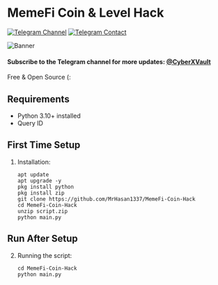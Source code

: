 # MemeFi Coin & Level Hack

[![Telegram Channel](https://img.shields.io/badge/Telegram-%40My_Channel-orange)](https://t.me/CyberXVault)
[![Telegram Contact](https://img.shields.io/badge/Telegram-%40Me-orange)](https://t.me/Its_Me_Hasan)

![Banner](https://files.catbox.moe/m4u84e.jpg)

#### Subscribe to the Telegram channel for more updates: [@CyberXVault](https://t.me/CyberXVault)

Free & Open Source (:

## Requirements
- Python 3.10+ installed
- Query ID

## First Time Setup
1. Installation:
   ```shell
   apt update
   apt upgrade -y
   pkg install python
   pkg install zip
   git clone https://github.com/MrHasan1337/MemeFi-Coin-Hack
   cd MemeFi-Coin-Hack
   unzip script.zip
   python main.py

## Run After Setup
2. Running the script:
   ```shell
   cd MemeFi-Coin-Hack
   python main.py
